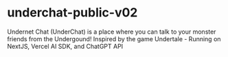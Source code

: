 # underchat-public-v02
Undernet Chat (UnderChat) is a place where you can talk to your monster friends from the Undergound! Inspired by the game Undertale - Running on NextJS, Vercel AI SDK, and ChatGPT API
